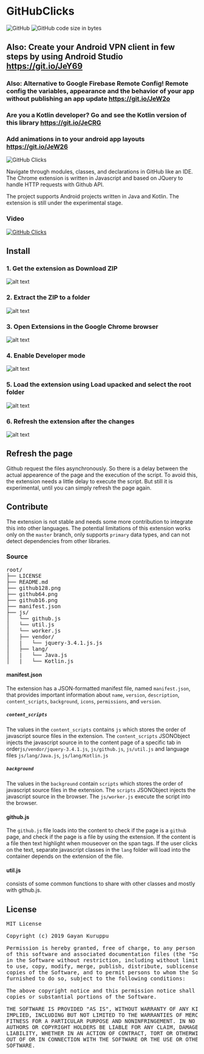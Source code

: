 # GitHubClicks
![GitHub](https://img.shields.io/github/license/gayankuruppu/GitHubClicks)
![GitHub code size in bytes](https://img.shields.io/github/languages/code-size/gayankuruppu/GitHubClicks)


## Also: Create your Android VPN client in few steps by using Android Studio https://git.io/JeY69


### Also: Alternative to Google Firebase Remote Config! Remote config the variables, appearance and the behavior of your app without publishing an app update https://git.io/JeW2o


### Are you a Kotlin developer? Go and see the Kotlin version of this library https://git.io/JeCRG


### Add animations in to your android app layouts https://git.io/JeW26



![GitHub Clicks](https://raw.githubusercontent.com/gayankuruppu/GitHubClicks/images/github-clicks.gif)

Navigate through modules, classes, and declarations in GitHub like an IDE. The Chrome extension is written in Javascript and based on JQuery to handle HTTP requests with Github API.

The project supports Android projects written in Java and Kotlin. The extension is still under the experimental stage.
### Video
[![GitHub Clicks](https://img.youtube.com/vi/3SkTmxNDOY4/0.jpg)](https://www.youtube.com/watch?v=3SkTmxNDOY4)

## Install
### 1. Get the extension as Download ZIP
![alt text](https://raw.githubusercontent.com/gayankuruppu/GitHubClicks/images/github-clicks-1.png "Download repo as a compress file")
### 2. Extract the ZIP to a folder
![alt text](https://raw.githubusercontent.com/gayankuruppu/GitHubClicks/images/github-clicks-2.png "Extract the compressed repo")
### 3. Open Extensions in the Google Chrome browser
![alt text](https://raw.githubusercontent.com/gayankuruppu/GitHubClicks/images/github-clicks-3.png "Go to extensions")
### 4. Enable Developer mode
![alt text](https://raw.githubusercontent.com/gayankuruppu/GitHubClicks/images/github-clicks-4.png "Enable developer mode")
### 5. Load the extension using Load upacked and select the root folder 
![alt text](https://raw.githubusercontent.com/gayankuruppu/GitHubClicks/images/github-clicks-5.png "Open load unpacked and select root extension")
### 6. Refresh the extension after the changes
![alt text](https://raw.githubusercontent.com/gayankuruppu/GitHubClicks/images/github-clicks-6.png "Added to browser")

## Refresh the page
Github request the files asynchronously. So there is a delay between the actual appearence of the page and the execution of the script. To avoid this, the extension needs a little delay to execute the script. But still it is experimental, until you can simply refresh the page again.

## Contribute
The extension is not stable and needs some more contribution to integrate this into other languages. The potential limitations of this extension works only on the `master` branch, only supports `primary` data types, and can not detect dependencies from other libraries.
### Source
<pre>
root/
├── LICENSE
├── README.md
├── github128.png
├── github64.png
├── github16.png
├── manifest.json
├── js/
│   └── github.js
│   └── util.js
│   └── worker.js
│   ├── vendor/
│   |   └── jquery-3.4.1.js.js
│   ├── lang/
│   |   └── Java.js
│   |   └── Kotlin.js
</pre>
#### manifest.json
The extension has a JSON-formatted manifest file, named `manifest.json`, that provides important information about `name`, `version`, `description`, `content_scripts`, `background`, `icons`, `permissions`, and `version`.
##### `content_scripts`
The values in the `content_scripts` contains `js` which stores the order of javascript source files in the extension. The `content_scripts` JSONObject injects the javascript source in to the content page of a specific tab in order`js/vendor/jquery-3.4.1.js`,  `js/github.js`, `js/util.js` and language files `js/lang/Java.js`, `js/lang/Kotlin.js`
##### `background`
The values in the `background` contain `scripts` which stores the order of javascript source files in the extension. The `scripts` JSONObject injects the javascript source in the browser. The `js/worker.js` execute the script into the browser.
#### github.js
The `github.js` file loads into the content to check if the page is a `github` page, and check if the page is a file by using the extension. If the content is a file then text highlight when mouseover on the span tags. If the user clicks on the text, separate javascript classes in the `lang` folder will load into the container depends on the extension of the file.
#### util.js
consists of some common functions to share with other classes and mostly with github.js. 

## License
<pre>
MIT License

Copyright (c) 2019 Gayan Kuruppu

Permission is hereby granted, free of charge, to any person obtaining a copy
of this software and associated documentation files (the "Software"), to deal
in the Software without restriction, including without limitation the rights
to use, copy, modify, merge, publish, distribute, sublicense, and/or sell
copies of the Software, and to permit persons to whom the Software is
furnished to do so, subject to the following conditions:

The above copyright notice and this permission notice shall be included in all
copies or substantial portions of the Software.

THE SOFTWARE IS PROVIDED "AS IS", WITHOUT WARRANTY OF ANY KIND, EXPRESS OR
IMPLIED, INCLUDING BUT NOT LIMITED TO THE WARRANTIES OF MERCHANTABILITY,
FITNESS FOR A PARTICULAR PURPOSE AND NONINFRINGEMENT. IN NO EVENT SHALL THE
AUTHORS OR COPYRIGHT HOLDERS BE LIABLE FOR ANY CLAIM, DAMAGES OR OTHER
LIABILITY, WHETHER IN AN ACTION OF CONTRACT, TORT OR OTHERWISE, ARISING FROM,
OUT OF OR IN CONNECTION WITH THE SOFTWARE OR THE USE OR OTHER DEALINGS IN THE
SOFTWARE.
</pre>
